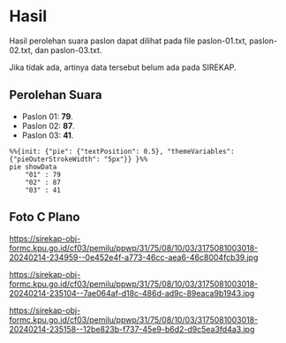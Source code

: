 # Hasil

Hasil perolehan suara paslon dapat dilihat pada file paslon-01.txt, paslon-02.txt, dan paslon-03.txt.

Jika tidak ada, artinya data tersebut belum ada pada SIREKAP.

## Perolehan Suara

 * Paslon 01: **79**.
 * Paslon 02: **87**.
 * Paslon 03: **41**.

```mermaid
%%{init: {"pie": {"textPosition": 0.5}, "themeVariables": {"pieOuterStrokeWidth": "5px"}} }%%
pie showData
    "01" : 79
    "02" : 87
    "03" : 41
```
## Foto C Plano

https://sirekap-obj-formc.kpu.go.id/cf03/pemilu/ppwp/31/75/08/10/03/3175081003018-20240214-234959--0e452e4f-a773-46cc-aea6-46c8004fcb39.jpg

https://sirekap-obj-formc.kpu.go.id/cf03/pemilu/ppwp/31/75/08/10/03/3175081003018-20240214-235104--7ae064af-d18c-486d-ad9c-89eaca9b1943.jpg

https://sirekap-obj-formc.kpu.go.id/cf03/pemilu/ppwp/31/75/08/10/03/3175081003018-20240214-235158--12be823b-f737-45e9-b6d2-d9c5ea3fd4a3.jpg
